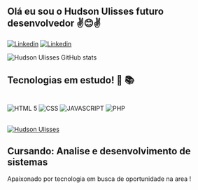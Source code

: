 ## Olá eu sou o Hudson Ulisses futuro desenvolvedor ✌️😊✌️

[![Linkedin](https://img.shields.io/badge/LinkedIn-0077B5?style=for-the-badge&logo=linkedin&logoColor=white)](linkedin.com/in/hudson-ulisses-souza-a22252116)
[![Linkedin](https://img.shields.io/badge/Instagram-E4405F?style=for-the-badge&logo=instagram&logoColor=white)](https://www.instagram.com/hudsonulisses/)

![Hudson Ulisses GitHub stats](https://github-readme-stats.vercel.app/api?username=Hudson9103&show_icons=true&theme=tokyonight)


## Tecnologias em estudo! 📖 📚
<div style="display_block"><br/>
  <img aling="center" alt="HTML 5" src="https://img.shields.io/badge/HTML5-E34F26?style=for-the-badge&logo=html5&logoColor=white">
  <img aling="center" alt="CSS" src="https://img.shields.io/badge/CSS3-1572B6?style=for-the-badge&logo=css3&logoColor=white">
  <img aling="center" alt="JAVASCRIPT" src="https://img.shields.io/badge/JavaScript-323330?style=for-the-badge&logo=javascript&logoColor=F7DF1E">
  <img aling="center" alt="PHP" src="https://img.shields.io/badge/PHP-777BB4?style=for-the-badge&logo=php&logoColor=white">
</div>
<br>

  [![Hudson Ulisses](https://github-readme-stats.vercel.app/api/top-langs/?username=Hudson9103&langs_count=8)](https://github.com/anuraghazra/github-readme-stats)
  ## Cursando: Analise e desenvolvimento de sistemas
Apaixonado por tecnologia em busca de oportunidade na area !
